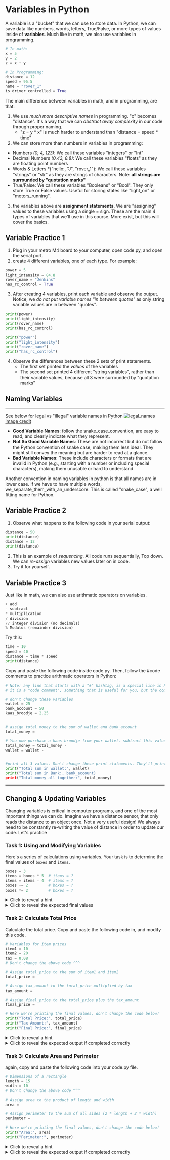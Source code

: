 # Variables in Python 
A variable is a "bucket" that we can use to store data. In Python, we can save data like numbers, words, letters, True/False, or more types of values inside of **variables**. Much like in math, we also use variables in programming.
```python
# In math:
x = 5
y = 2
z = x + y

# In Programming:
distance = 12
speed = 95.5
name = "rover_1"
is_driver_controlled = True
```
The main difference between variables in math, and in programming, are that:
1. We use *much more descriptive names* in programming. "x" becomes "distance". It's a way that we can *abstract away complexity* in our code through proper naming. 
    - "z = y * x" is much harder to understand than "distance = speed * time"
2. We can store more than numbers in variables in programming:
- Numbers *(0, 4, 123)*: We call these variables "integers" or "Int"
- Decimal Numbers *(0.43, 8.8)*: We call these variables "floats" as they are floating point numbers
- Words & Letters *("hello:, "J", "rover_1"): We call these variables "strings" or "str" as they are strings of characters. Note: **all strings are surrounded by "quotation marks"**
- True/False: We call these variables "Booleans" or "Bool". They only store True or False values. Useful for storing states like "light_on" or "motors_running".
3. the variables above are **assignment statements**. We are "assigning" values to these variables using a single = sign. 
These are the main 4 types of variables that we'll use in this course. More exist, but this will cover the basics. 

## Variable Practice 1
1. Plug in your metro M4 board to your computer, open code.py, and open the serial port. 
2. create 4 different variables, one of each type. For example:
```python
power = 5
light_intensity = 84.8
rover_name = "Jenkins"
has_rc_control = True
```
3. After creating 4 variables, print each variable and observe the output. Notice, we *do not put variable names "in between quotes"* as only string variable values are in between "quotes". 

```python
print(power)
print(light_intensity)
print(rover_name)
print(has_rc_control)

print("power")
print("light_intensity")
print("rover_name")
print("has_rc_control")
```

4. Observe the differences between these 2 sets of print statements.
    - The first set printed the *values* of the variables
    - The second set printed 4 different "string variables", rather than their variable values, because all 3 were surrounded by "quotation marks" 

## Naming Variables
--- 

See below for legal vs "illegal" variable names in Python
![legal_names](legal.png)
[image credit](https://sites.google.com/view/circuitpython/tutorials/set-up/hello-python)
- **Good Variable Names**:  follow the snake_case_convention, are easy to read, and clearly indicate what they represent.
- **Not So Good Variable Names**: These are not incorrect but do not follow the Python convention of snake case, making them less ideal. They might still convey the meaning but are harder to read at a glance.
- **Bad Variable Names**: These include characters or formats that are invalid in Python (e.g., starting with a number or including special characters), making them unusable or hard to understand.

Another convention in naming variables in python is that all names are in lower case. If we have to have multiple words, we_separate_them_with_an_underscore. This is called "snake_case", a well fitting name for Python. 

## Variable Practice 2
1. Observe what happens to the following code in your serial output:
```python
distance = 50
print(distance)
distance = 12
print(distance)
```
2. This is an example of *sequencing*. All code runs sequentially, Top down. We can *re-assign* variables new values later on in code. 
3. Try it for yourself. 

## Variable Practice 3
Just like in math, we can also use arithmatic operators on variables. 
```python
+ add
- subtract
* multiplication
/ division
// integer division (no decimals)
% Modulus (remainder division)
```
Try this:
```python
time = 10
speed = 40
distance = time * speed
print(distance)
```

Copy and paste the following code inside code.py. Then, follow the #code comments to practice arithmatic operators in Python:
``` python
# Note: any line that starts with a "#" hashtag, is a special line in Python
# it is a "code comment", something that is useful for you, but the computer ignores

# don't change these variables
wallet = 25
bank_account = 50
kaas_broodje = 2.25


# assign total money to the sum of wallet and bank_account
total_money = 

# You now purchase a kaas broodje from your wallet. subtract this value from total_money and form your wallet. 
total_money = total_money - 
wallet = wallet - 


#print all 3 values. Don't change these print statements. They'll print first the string, then the value of the variable listed after the comma
print("Total sum in wallet:", wallet)
print("Total sum in Bank:, bank_account)
print("Total money all together:", total_money)
```

---
## Changing & Updating Variables
Changing variables is critical in computer programs, and one of the most important things we can do. Imagine we have a distance sensor, that only reads the distance to an object once. Not a very useful design! We always need to be constantly re-writing the value of distance in order to update our code. Let's practice

### Task 1: Using and Modifying Variables
Here's a series of calculations using variables. Your task is to determine the final values of `boxes` and `items`.

```python
boxes = 3 
items = boxes * 5  # items = ?
items = items - 4  # items = ?
boxes += 2         # boxes = ?
boxes *= 2         # boxes = ?
```

<details>
 <summary>Click to reveal a hint</summary>
<pre><code>
# Use arithmetic operators for changing values and shorthand for assignments such as += and -=.
</code></pre>
</details>

<details>
 <summary>Click to reveal the expected final values</summary>
<pre><code>
boxes = 10
items = 11
</code></pre>
</details>

### Task 2: Calculate Total Price
Calculate the total price. Copy and paste the following code in, and modify this code. 

```python
# Variables for item prices
item1 = 10
item2 = 20
tax = 0.08
# Don't change the above code ^^^

# Assign total_price to the sum of item1 and item2
total_price = 

# Assign tax_amount to the total_price multiplied by tax
tax_amount = 

# Assign final_price to the total_price plus the tax_amount
final_price = 

# Here we're printing the final values, don't change the code below!
print("Total Price:", total_price)
print("Tax Amount:", tax_amount)
print("Final Price:", final_price)
```

<details>
 <summary>Click to reveal a hint</summary>
<pre><code>
# Use basic arithmetic to calculate totals and percentages.
</code></pre>
</details>

<details>
 <summary>Click to reveal the expected output if completed correctly</summary>
<pre><code>
Total Price: 30
Tax Amount: 2.4
Final Price: 32.4
</code></pre>
</details>

### Task 3: Calculate Area and Perimeter
again, copy and paste the following code into your code.py file. 

```python
# Dimensions of a rectangle
length = 15
width = 10
# Don't change the above code ^^^

# Assign area to the product of length and width
area = 

# Assign perimeter to the sum of all sides (2 * length + 2 * width)
perimeter = 

# Here we're printing the final values, don't change the code below!
print("Area:", area)
print("Perimeter:", perimeter)
```

<details>
 <summary>Click to reveal a hint</summary>
<pre><code>
# For area, use multiplication, and for perimeter, account for both pairs of sides.
</code></pre>
</details>

<details>
 <summary>Click to reveal the expected output if completed correctly</summary>
<pre><code>
Area: 150
Perimeter: 50
</code></pre>
</details>